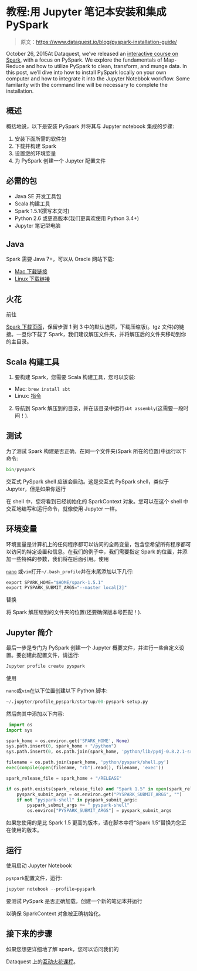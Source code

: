 # 教程:用 Jupyter 笔记本安装和集成 PySpark

> 原文：<https://www.dataquest.io/blog/pyspark-installation-guide/>

October 26, 2015At Dataquest, we’ve released an [interactive course on Spark](https://www.dataquest.io/course/spark-map-reduce/), with a focus on PySpark. We explore the fundamentals of Map-Reduce and how to utilize PySpark to clean, transform, and munge data. In this post, we’ll dive into how to install PySpark locally on your own computer and how to integrate it into the Jupyter Notebbok workflow. Some familarity with the command line will be necessary to complete the installation.

## 概述

概括地说，以下是安装 PySpark 并将其与 Jupyter notebook 集成的步骤:

1.  安装下面所需的软件包
2.  下载并构建 Spark
3.  设置您的环境变量
4.  为 PySpark 创建一个 Jupyter 配置文件

## 必需的包

*   Java SE 开发工具包
*   Scala 构建工具
*   Spark 1.5.1(撰写本文时)
*   Python 2.6 或更高版本(我们更喜欢使用 Python 3.4+)
*   Jupyter 笔记型电脑

## Java

Spark 需要 Java 7+，可以从 Oracle 网站下载:

*   [Mac 下载链接](https://www.java.com/en/download/faq/java_mac.xml)
*   [Linux 下载链接](https://www.oracle.com/technetwork/java/javase/downloads/jdk8-downloads-2133151.html)

## 火花

前往

[Spark 下载页面](https://spark.apache.org/downloads.html)，保留步骤 1 到 3 中的默认选项，下载压缩版(。tgz 文件)的链接。一旦你下载了 Spark，我们建议解压文件夹，并将解压后的文件夹移动到你的主目录。

## Scala 构建工具

1.  要构建 Spark，您需要 Scala 构建工具，您可以安装:

*   Mac: `brew install sbt`
*   Linux: [指令](https://www.scala-sbt.org/release/tutorial/Installing-sbt-on-Linux.html)

2.  导航到 Spark 解压到的目录，并在该目录中运行`sbt assembly`(这需要一段时间！).

## 测试

为了测试 Spark 构建是否正确，在同一个文件夹(Spark 所在的位置)中运行以下命令:

```py
bin/pyspark
```

交互式 PySpark shell 应该会启动。这是交互式 PySpark shell，类似于 Jupyter，但是如果你运行

在 shell 中，您将看到已经初始化的 SparkContext 对象。您可以在这个 shell 中交互地编写和运行命令，就像使用 Jupyter 一样。

## 环境变量

环境变量是计算机上的任何程序都可以访问的全局变量，包含您希望所有程序都可以访问的特定设置和信息。在我们的例子中，我们需要指定 Spark 的位置，并添加一些特殊的参数，我们将在后面引用。使用

[`nano`](https://askubuntu.com/questions/54221/how-to-edit-files-in-a-terminal-with-nano) 或`vim`打开`~/.bash_profile`并在末尾添加以下几行:

```py
export SPARK_HOME="$HOME/spark-1.5.1"
export PYSPARK_SUBMIT_ARGS="--master local[2]"
```

替换

将 Spark 解压缩到的文件夹的位置(还要确保版本号匹配！).

## Jupyter 简介

最后一步是专门为 PySpark 创建一个 Jupyter 概要文件，并进行一些自定义设置。要创建此配置文件，请运行:

```py
Jupyter profile create pyspark
```

使用

`nano`或`vim`在以下位置创建以下 Python 脚本:

```py
~/.jupyter/profile_pyspark/startup/00-pyspark-setup.py
```

然后向其中添加以下内容:

```py
 import os
import sys

spark_home = os.environ.get('SPARK_HOME', None)
sys.path.insert(0, spark_home + "/python")
sys.path.insert(0, os.path.join(spark_home, 'python/lib/py4j-0.8.2.1-src.zip'))

filename = os.path.join(spark_home, 'python/pyspark/shell.py')
exec(compile(open(filename, "rb").read(), filename, 'exec'))

spark_release_file = spark_home + "/RELEASE"

if os.path.exists(spark_release_file) and "Spark 1.5" in open(spark_release_file).read():
    pyspark_submit_args = os.environ.get("PYSPARK_SUBMIT_ARGS", "")
    if not "pyspark-shell" in pyspark_submit_args: 
        pyspark_submit_args += " pyspark-shell"
        os.environ["PYSPARK_SUBMIT_ARGS"] = pyspark_submit_args 
```

如果您使用的是比 Spark 1.5 更高的版本，请在脚本中将“Spark 1.5”替换为您正在使用的版本。

## 运行

使用启动 Jupyter Notebook

`pyspark`配置文件，运行:

```py
jupyter notebook --profile=pyspark
```

要测试 PySpark 是否正确加载，创建一个新的笔记本并运行

以确保 SparkContext 对象被正确初始化。

## 接下来的步骤

如果您想更详细地了解 spark，您可以访问我们的

Dataquest 上的[互动火花课程](https://www.dataquest.io/course/spark-map-reduce/)。